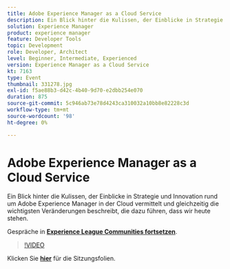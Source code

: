 ```yaml
---
title: Adobe Experience Manager as a Cloud Service
description: Ein Blick hinter die Kulissen, der Einblicke in Strategie und Innovation rund um Adobe Experience Manager in der Cloud vermittelt und gleichzeitig die wichtigsten Veränderungen beschreibt, die dazu führen, dass wir heute stehen. Diese Sitzung wurde im Rahmen des Adobe Developers Live-Inhaltsereignisses durchgeführt.
solution: Experience Manager
product: experience manager
feature: Developer Tools
topic: Development
role: Developer, Architect
level: Beginner, Intermediate, Experienced
version: Experience Manager as a Cloud Service
kt: 7163
type: Event
thumbnail: 331278.jpg
exl-id: f5ae88b3-d42c-4b40-9d70-e2dbb254e070
duration: 875
source-git-commit: 5c946ab73e78d4243ca310032a10bb8e82228c3d
workflow-type: tm+mt
source-wordcount: '98'
ht-degree: 0%

---
```


# Adobe Experience Manager as a Cloud Service

Ein Blick hinter die Kulissen, der Einblicke in Strategie und Innovation rund um Adobe Experience Manager in der Cloud vermittelt und gleichzeitig die wichtigsten Veränderungen beschreibt, die dazu führen, dass wir heute stehen.

Gespräche in **[Experience League Communities fortsetzen](https://adobe.ly/36Yd3v6)**.

>[!VIDEO](https://video.tv.adobe.com/v/331278/?quality=12&learn=on&hidetitle=true)

Klicken Sie **[hier](/help/adobe-developers-live/assets/experience-manager-as-cloud-service.pdf)** für die Sitzungsfolien.
